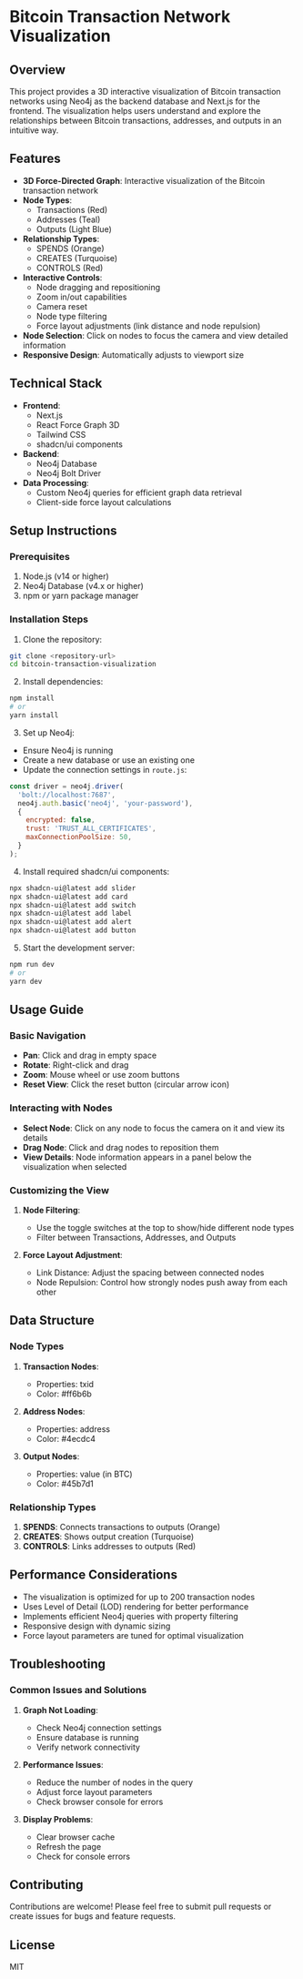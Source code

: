 # Bitcoin Transaction Network Visualization

## Overview
This project provides a 3D interactive visualization of Bitcoin transaction networks using Neo4j as the backend database and Next.js for the frontend. The visualization helps users understand and explore the relationships between Bitcoin transactions, addresses, and outputs in an intuitive way.

## Features
- **3D Force-Directed Graph**: Interactive visualization of the Bitcoin transaction network
- **Node Types**:
  - Transactions (Red)
  - Addresses (Teal)
  - Outputs (Light Blue)
- **Relationship Types**:
  - SPENDS (Orange)
  - CREATES (Turquoise)
  - CONTROLS (Red)
- **Interactive Controls**:
  - Node dragging and repositioning
  - Zoom in/out capabilities
  - Camera reset
  - Node type filtering
  - Force layout adjustments (link distance and node repulsion)
- **Node Selection**: Click on nodes to focus the camera and view detailed information
- **Responsive Design**: Automatically adjusts to viewport size

## Technical Stack
- **Frontend**:
  - Next.js
  - React Force Graph 3D
  - Tailwind CSS
  - shadcn/ui components
- **Backend**:
  - Neo4j Database
  - Neo4j Bolt Driver
- **Data Processing**:
  - Custom Neo4j queries for efficient graph data retrieval
  - Client-side force layout calculations

## Setup Instructions

### Prerequisites
1. Node.js (v14 or higher)
2. Neo4j Database (v4.x or higher)
3. npm or yarn package manager

### Installation Steps

1. Clone the repository:
```bash
git clone <repository-url>
cd bitcoin-transaction-visualization
```

2. Install dependencies:
```bash
npm install
# or
yarn install
```

3. Set up Neo4j:
- Ensure Neo4j is running
- Create a new database or use an existing one
- Update the connection settings in `route.js`:
```javascript
const driver = neo4j.driver(
  'bolt://localhost:7687',
  neo4j.auth.basic('neo4j', 'your-password'),
  {
    encrypted: false,
    trust: 'TRUST_ALL_CERTIFICATES',
    maxConnectionPoolSize: 50,
  }
);
```

4. Install required shadcn/ui components:
```bash
npx shadcn-ui@latest add slider
npx shadcn-ui@latest add card
npx shadcn-ui@latest add switch
npx shadcn-ui@latest add label
npx shadcn-ui@latest add alert
npx shadcn-ui@latest add button
```

5. Start the development server:
```bash
npm run dev
# or
yarn dev
```

## Usage Guide

### Basic Navigation
- **Pan**: Click and drag in empty space
- **Rotate**: Right-click and drag
- **Zoom**: Mouse wheel or use zoom buttons
- **Reset View**: Click the reset button (circular arrow icon)

### Interacting with Nodes
- **Select Node**: Click on any node to focus the camera on it and view its details
- **Drag Node**: Click and drag nodes to reposition them
- **View Details**: Node information appears in a panel below the visualization when selected

### Customizing the View
1. **Node Filtering**:
   - Use the toggle switches at the top to show/hide different node types
   - Filter between Transactions, Addresses, and Outputs

2. **Force Layout Adjustment**:
   - Link Distance: Adjust the spacing between connected nodes
   - Node Repulsion: Control how strongly nodes push away from each other

## Data Structure

### Node Types
1. **Transaction Nodes**:
   - Properties: txid
   - Color: #ff6b6b

2. **Address Nodes**:
   - Properties: address
   - Color: #4ecdc4

3. **Output Nodes**:
   - Properties: value (in BTC)
   - Color: #45b7d1

### Relationship Types
1. **SPENDS**: Connects transactions to outputs (Orange)
2. **CREATES**: Shows output creation (Turquoise)
3. **CONTROLS**: Links addresses to outputs (Red)

## Performance Considerations
- The visualization is optimized for up to 200 transaction nodes
- Uses Level of Detail (LOD) rendering for better performance
- Implements efficient Neo4j queries with property filtering
- Responsive design with dynamic sizing
- Force layout parameters are tuned for optimal visualization

## Troubleshooting

### Common Issues and Solutions

1. **Graph Not Loading**:
   - Check Neo4j connection settings
   - Ensure database is running
   - Verify network connectivity

2. **Performance Issues**:
   - Reduce the number of nodes in the query
   - Adjust force layout parameters
   - Check browser console for errors

3. **Display Problems**:
   - Clear browser cache
   - Refresh the page
   - Check for console errors

## Contributing
Contributions are welcome! Please feel free to submit pull requests or create issues for bugs and feature requests.

## License
MIT